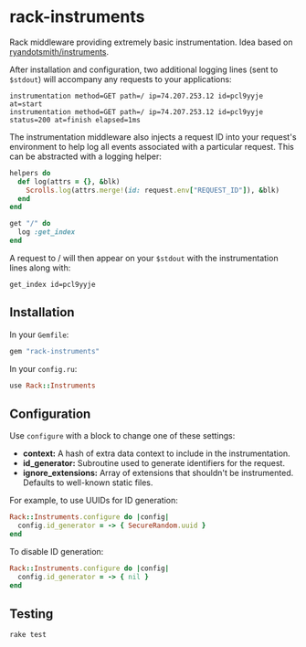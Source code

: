 rack-instruments
================

Rack middleware providing extremely basic instrumentation. Idea based on [ryandotsmith/instruments](https://github.com/ryandotsmith/instruments).

After installation and configuration, two additional logging lines (sent to `$stdout`) will accompany any requests to your applications:

    instrumentation method=GET path=/ ip=74.207.253.12 id=pcl9yyje at=start
    instrumentation method=GET path=/ ip=74.207.253.12 id=pcl9yyje status=200 at=finish elapsed=1ms

The instrumentation middleware also injects a request ID into your request's environment to help log all events associated with a particular request. This can be abstracted with a logging helper:

``` ruby
helpers do
  def log(attrs = {}, &blk)
    Scrolls.log(attrs.merge!(id: request.env["REQUEST_ID"]), &blk)
  end
end

get "/" do
  log :get_index
end
```

A request to / will then appear on your `$stdout` with the instrumentation lines along with:

    get_index id=pcl9yyje

Installation
------------

In your `Gemfile`:

``` ruby
gem "rack-instruments"
```

In your `config.ru`:

``` ruby
use Rack::Instruments
```

Configuration
-------------

Use `configure` with a block to change one of these settings:

* **context:** A hash of extra data context to include in the instrumentation.
* **id_generator:** Subroutine used to generate identifiers for the request.
* **ignore_extensions:** Array of extensions that shouldn't be instrumented. Defaults to well-known static files.

For example, to use UUIDs for ID generation:

``` ruby
Rack::Instruments.configure do |config|
  config.id_generator = -> { SecureRandom.uuid }
end
```

To disable ID generation:

``` ruby
Rack::Instruments.configure do |config|
  config.id_generator = -> { nil }
end
```

Testing
-------

    rake test
